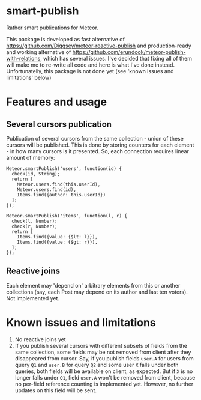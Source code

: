 smart-publish
=============

Rather smart publications for Meteor.

This package is developed as fast alternative of https://github.com/Diggsey/meteor-reactive-publish and
production-ready and working alternative of https://github.com/erundook/meteor-publish-with-relations, which
has several issues. I've decided that fixing all of them will make me to re-write all code and here is what I've done
instead. Unfortunatelly, this package is not done yet (see 'known issues and limitations' below)

Features and usage
==================

Several cursors publication
---------------------------
Publication of several cursors from the same collection - union of these cursors will be published. This is done
by storing counters for each element - in how many cursors is it presented. So, each connection requires linear amount of memory:

```
Meteor.smartPublish('users', function(id) {
  check(id, String);
  return [
    Meteor.users.find(this.userId),
    Meteor.users.find(id),
    Items.find({author: this.userId})
  ];
});

Meteor.smartPublish('items', function(l, r) {
  check(l, Number);
  check(r, Number);
  return [
    Items.find({value: {$lt: l}}),
    Items.find({value: {$gt: r}}),
  ];
});
```

Reactive joins
--------------

Each element may 'depend on' arbitrary elements from this or another collections (say, each Post may depend on
its author and last ten voters). Not implemented yet.

Known issues and limitations
============================
1. No reactive joins yet
2. If you publish several cursors with different subsets of fields from the same collection, some fields may be not removed from client after they
   disappeared from cursor. Say, if you publish fields `user.A` for users from query `Q1` and `user.B` for query `Q2` and some user `X` falls under both queries,
   both fields will be available on client, as expected. But if `X` is no longer falls under `Q1`, field `user.A` won't be removed from client, because
   no per-field reference counting is implemented yet. However, no further updates on this field will be sent.
